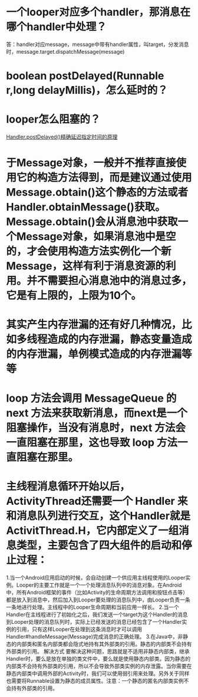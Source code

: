 # 一个looper对应多个handler，那消息在哪个handler中处理？
答：handler对应message，message中带有handler属性，叫target，分发消息时，message.target.dispatchMessage(message)

# boolean postDelayed(Runnable r,long delayMillis)，怎么延时的？

# looper怎么阻塞的？
[Handler.postDelayed()精确延迟指定时间的原理](http://www.dss886.com/2016/08/17/01/)

# 于Message对象，一般并不推荐直接使用它的构造方法得到，而是建议通过使用Message.obtain()这个静态的方法或者Handler.obtainMessage()获取。Message.obtain()会从消息池中获取一个Message对象，如果消息池中是空的，才会使用构造方法实例化一个新Message，这样有利于消息资源的利用。并不需要担心消息池中的消息过多，它是有上限的，上限为10个。

# 其实产生内存泄漏的还有好几种情况，比如多线程造成的内存泄漏，静态变量造成的内存泄漏，单例模式造成的内存泄漏等等

# loop 方法会调用 MessageQueue 的 next 方法来获取新消息，而next是一个阻塞操作，当没有消息时，next 方法会一直阻塞在那里，这也导致 loop 方法一直阻塞在那里。

# 主线程消息循环开始以后，ActivityThread还需要一个 Handler 来和消息队列进行交互，这个Handler就是ActivitThread.H，它内部定义了一组消息类型，主要包含了四大组件的启动和停止过程：

1.当一个Android应用启动的时候，会自动创建一个供应用主线程使用的Looper实例。Looper的主要工作就是一个一个处理消息队列中的消息对象。在Android中，所有Android框架的事件（比如Activity的生命周期方法调用和按钮点击等）都是放入到消息中，然后加入到Looper要处理的消息队列中，由Looper负责一条一条地进行处理。主线程中的Looper生命周期和当前应用一样长。
2.当一个Handler在主线程进行了初始化之后，我们发送一个target为这个Handler的消息到Looper处理的消息队列时，实际上已经发送的消息已经包含了一个Handler实例的引用，只有这样Looper在处理到这条消息时才可以调用Handler#handleMessage(Message)完成消息的正确处理。
3.在Java中，非静态的内部类和匿名内部类都会隐式地持有其外部类的引用。静态的内部类不会持有外部类的引用。
解决方式
要解决这种问题，思路就是不适用非静态内部类，继承Handler时，要么是放在单独的类文件中，要么就是使用静态内部类。因为静态的内部类不会持有外部类的引用，所以不会导致外部类实例的内存泄露。当你需要在静态内部类中调用外部的Activity时，我们可以使用弱引用来处理。另外关于同样也需要将Runnable设置为静态的成员属性。注意：一个静态的匿名内部类实例不会持有外部类的引用。
